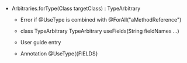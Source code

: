 - Arbitraries.forType(Class<T> targetClass) : TypeArbitrary<T>

  - Error if @UseType is combined with @ForAll("aMethodReference")

  - class TypeArbitrary<T>
      TypeArbitrary<T> useFields(String fieldNames ...)

  - User guide entry

  - Annotation @UseType({FIELDS}

